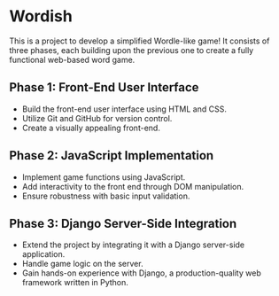 # Wordish

This is a project to develop a simplified Wordle-like game! It consists of three phases, each building upon the previous one to create a fully functional web-based word game.

## Phase 1: Front-End User Interface
- Build the front-end user interface using HTML and CSS.
- Utilize Git and GitHub for version control.
- Create a visually appealing front-end.

## Phase 2: JavaScript Implementation
- Implement game functions using JavaScript.
- Add interactivity to the front end through DOM manipulation.
- Ensure robustness with basic input validation.

## Phase 3: Django Server-Side Integration
- Extend the project by integrating it with a Django server-side application.
- Handle game logic on the server.
- Gain hands-on experience with Django, a production-quality web framework written in Python.
